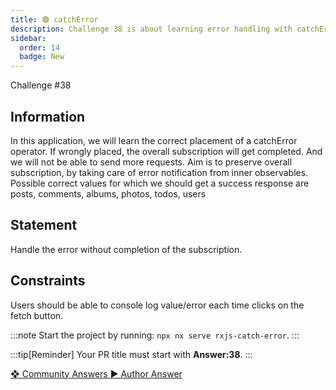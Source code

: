 ```yaml
---
title: 🟢 catchError
description: Challenge 38 is about learning error handling with catchError rxjs operator
sidebar:
  order: 14
  badge: New
---
```


<div class="chip">Challenge #38</div>

## Information

In this application, we will learn the correct placement of a catchError operator. If wrongly placed, the overall subscription will get completed. And we will not be able to send more requests. Aim is to preserve overall subscription, by taking care of error notification from inner observables.
Possible correct values for which we should get a success response are posts, comments, albums, photos, todos, users

## Statement

Handle the error without completion of the subscription.

## Constraints

Users should be able to console log value/error each time clicks on the fetch button.

:::note
Start the project by running: `npx nx serve rxjs-catch-error`.
:::

:::tip[Reminder]
Your PR title must start with <b>Answer:38</b>.
:::

<div class="article-footer">
  <a
    href="https://github.com/tomalaforge/angular-challenges/pulls?q=label%3A38+label%3Aanswer"
    alt="catchError community solutions">
    ❖ Community Answers
  </a>
  <a
    href='https://github.com/tomalaforge/angular-challenges/pulls?q=label%3A38+label%3A"answer+author"'
    alt="catchError solution author">
    ▶︎ Author Answer
  </a>
</div>
